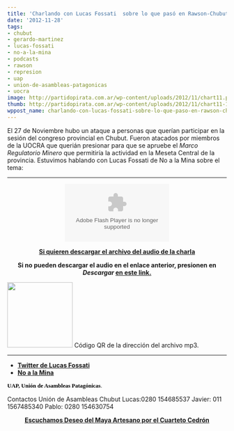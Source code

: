 ```yaml
---
title: 'Charlando con Lucas Fossati  sobre lo que pasó en Rawson-Chubut: Megaminería'
date: '2012-11-28'
tags:
- chubut
- gerardo-martinez
- lucas-fossati
- no-a-la-mina
- podcasts
- rawson
- represion
- uap
- union-de-asambleas-patagonicas
- uocra
image: http://partidopirata.com.ar/wp-content/uploads/2012/11/chart11.png
thumb: http://partidopirata.com.ar/wp-content/uploads/2012/11/chart11-115x115.png
wppost_name: charlando-con-lucas-fossati-sobre-lo-que-paso-en-rawson-chubut-megamineria
---
```


El 27 de Noviembre hubo un ataque a personas que querían participar en la sesión del congreso provincial en Chubut.
Fueron atacados por miembros de la UOCRA que querián presionar para que se apruebe el <em>Marco Regulatorio Minero</em> que permitiría la actividad en la Meseta Central de la provincia.
Estuvimos hablando con Lucas Fossati de No a la Mina sobre el tema:

<hr />

<center>
<object id="player1606605" width="240" height="133" classid="clsid:d27cdb6e-ae6d-11cf-96b8-444553540000" codebase="http://download.macromedia.com/pub/shockwave/cabs/flash/swflash.cab#version=6,0,40,0"><param name="AllowScriptAccess" value="always" /><param name="allowFullScreen" value="true" /><param name="wmode" value="transparent" /><param name="src" value="http://www.ivoox.com/playerivoox_ee_1606605_1.html" /><param name="allowfullscreen" value="true" /><param name="allowscriptaccess" value="always" /><embed id="player1606605" width="240" height="133" type="application/x-shockwave-flash" src="http://www.ivoox.com/playerivoox_ee_1606605_1.html" AllowScriptAccess="always" allowFullScreen="true" wmode="transparent" allowfullscreen="true" allowscriptaccess="always" /></object></center>
<p style="text-align: center;"><strong><a href="http://www.ivoox.com/charlando-lucas-fossati-desde-chubut-aprietes-megamineria_md_1606605_1.mp3" target="_blank">Si quieren descargar el archivo del audio de la charla</a></strong></p>
<p style="text-align: center;"><strong>Si no pueden descargar el audio en el enlace anterior, presionen en <em>Descargar</em> <a href="http://www.ivoox.com/charlando-lucas-fossati-desde-chubut-aprietes-megamineria-audios-mp3_rf_1606605_1.html" target="_blank">en este link.</a></strong></p>


<a href="http://partidopirata.com.ar/wp-content/uploads/2012/11/chart11.png"><img class="size-full wp-image-7565" title="chart" src="http://partidopirata.com.ar/wp-content/uploads/2012/11/chart11.png" alt="" width="150" height="150" /></a> Código QR de la dirección del archivo mp3.


<hr />

<ul>
	<li><strong><a href="https://twitter.com/LucasPatagonia" target="_blank">Twitter de Lucas Fossati</a></strong></li>
	<li><strong><a href="http://www.noalamina.org/" target="_blank">No a la Mina</a></strong></li>
</ul>
<span style="color: #000000; font-family: Lucida Sans Unicode; font-size: small;"><strong>UAP, Unión de Asambleas Patagónicas</strong>.</span>

Contactos
Unión de Asambleas Chubut
Lucas:0280 154685537
Javier: 011 1567485340
Pablo: 0280 154630754
<p style="text-align: center;"><strong><a href="http://deskatalogadosymas.blogspot.com/2012/11/de-argentina-cuarteto-cedron-1978-uno.html" target="_blank">Escuchamos Deseo del Maya Artesano por el Cuarteto Cedrón</a></strong></p>
